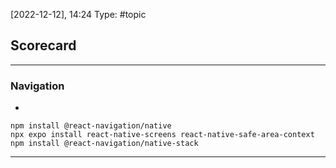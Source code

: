 [2022-12-12], 14:24
Type: #topic

## Scorecard

---

### Navigation
- 

```shell
npm install @react-navigation/native
npx expo install react-native-screens react-native-safe-area-context
npm install @react-navigation/native-stack
```

---

